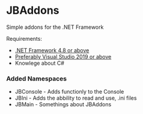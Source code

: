 # JBAddons
Simple addons for the .NET Framework

Requirements:
- [.NET Framework 4.8 or above](https://dotnet.microsoft.com/download/dotnet-framework/net48)
- [Preferably Visual Studio 2019 or above](https://visualstudio.microsoft.com/)
- Knowlege about C#

### Added Namespaces
- JBConsole - Adds functionly to the Console
- JBIni - Adds the abbility to read and use, .ini files
- JBMain - Somethings about JBAddons
